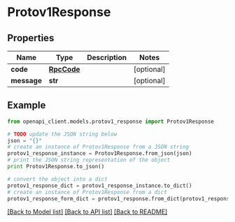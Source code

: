 # Protov1Response


## Properties
Name | Type | Description | Notes
------------ | ------------- | ------------- | -------------
**code** | [**RpcCode**](RpcCode.md) |  | [optional] 
**message** | **str** |  | [optional] 

## Example

```python
from openapi_client.models.protov1_response import Protov1Response

# TODO update the JSON string below
json = "{}"
# create an instance of Protov1Response from a JSON string
protov1_response_instance = Protov1Response.from_json(json)
# print the JSON string representation of the object
print Protov1Response.to_json()

# convert the object into a dict
protov1_response_dict = protov1_response_instance.to_dict()
# create an instance of Protov1Response from a dict
protov1_response_form_dict = protov1_response.from_dict(protov1_response_dict)
```
[[Back to Model list]](../README.md#documentation-for-models) [[Back to API list]](../README.md#documentation-for-api-endpoints) [[Back to README]](../README.md)


